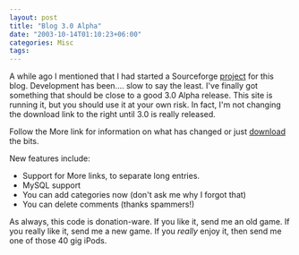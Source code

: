 ```yaml
---
layout: post
title: "Blog 3.0 Alpha"
date: "2003-10-14T01:10:23+06:00"
categories: Misc 
tags: 
---
```


A while ago I mentioned that I had started a Sourceforge <a href="http://www.camdenfamily.com/morpheus/blog/index.cfm?mode=entry&entry=395FCEBA-CD18-37A0-25593EA40B514D4C">project</a> for this blog. Development has been.... slow to say the least. I've finally got something that should be close to a good 3.0 Alpha release. This site is running it, but you should use it at your own risk. In fact, I'm not changing the download link to the right until 3.0 is really released. 

Follow the More link for information on what has changed or just <a href="http://www.camdenfamily.com/morpheus/downloads/blogalpha.zip">download</a> the bits.
<!--more-->
New features include:
<ul>
<li>Support for More links, to separate long entries.
<li>MySQL support
<li>You can add categories now (don't ask me why I forgot that)
<li>You can delete comments (thanks spammers!)
</ul>

As always, this code is donation-ware. If you like it, send me an old game. If you really like it, send me a new game. If you <i>really</i> enjoy it, then send me one of those 40 gig iPods.